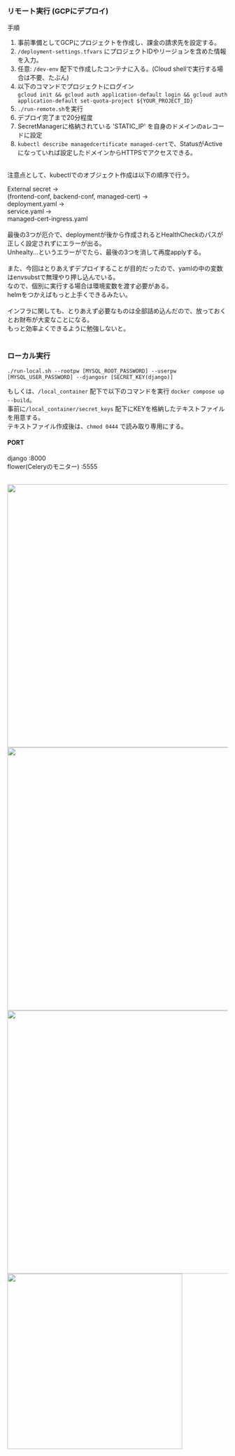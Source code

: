 ### リモート実行 (GCPにデプロイ)
手順
1. 事前準備としてGCPにプロジェクトを作成し、課金の請求先を設定する。
2. ```/deployment-settings.tfvars``` にプロジェクトIDやリージョンを含めた情報を入力。
3. 任意: ```/dev-env``` 配下で作成したコンテナに入る。(Cloud shellで実行する場合は不要、たぶん)
4. 以下のコマンドでプロジェクトにログイン  
  ```gcloud init && gcloud auth application-default login && gcloud auth application-default set-quota-project ${YOUR_PROJECT_ID}```
5. ```./run-remote.sh```を実行
6. デプロイ完了まで20分程度
7. SecretManagerに格納されている 'STATIC_IP' を自身のドメインのaレコードに設定
8. ```kubectl describe managedcertificate managed-cert```で、StatusがActiveになっていれば設定したドメインからHTTPSでアクセスできる。
<br>
注意点として、kubectlでのオブジェクト作成は以下の順序で行う。

External secret -><br>
(frontend-conf, backend-conf, managed-cert) -><br>
deployment.yaml -><br>
service.yaml -><br>
managed-cert-ingress.yaml<br>   
最後の3つが厄介で、deploymentが後から作成されるとHealthCheckのパスが正しく設定されずにエラーが出る。  
Unhealty...というエラーがでたら、最後の3つを消して再度applyする。  
<br>
また、今回はとりあえずデプロイすることが目的だったので、yamlの中の変数はenvsubstで無理やり押し込んでいる。  
なので、個別に実行する場合は環境変数を渡す必要がある。  
helmをつかえばもっと上手くできるみたい。  
<br>
インフラに関しても、とりあえず必要なものは全部詰め込んだので、放っておくとお財布が大変なことになる。  
もっと効率よくできるように勉強しないと。  
<br>

### ローカル実行

```
./run-local.sh --rootpw [MYSQL_ROOT_PASSWORD] --userpw [MYSQL_USER_PASSWORD] --djangosr [SECRET_KEY(django)]
```
もしくは、```/local_container``` 配下で以下のコマンドを実行 ```docker compose up --build```。  
事前に```/local_container/secret_keys``` 配下にKEYを格納したテキストファイルを用意する。  
テキストファイル作成後は、```chmod 0444``` で読み取り専用にする。  
#### PORT  
django :8000  
flower(Celeryのモニター) :5555  
<br>





<img src="https://github.com/Aburaya5123/QrChat/assets/166899082/5a98f5f2-d5f6-4b7f-8465-dfedc96a933e" width=600>  
<br>
<img src="https://github.com/Aburaya5123/QrChat/assets/166899082/bc1a14b0-b23d-43d6-a2c3-dbb9f8362d64" width=600>  
<br>
<img src="https://github.com/Aburaya5123/QrChat/assets/166899082/17dacacc-5e15-4a36-a29f-af984de89b96" width=600>  
<br>
<img src="https://github.com/Aburaya5123/QrChat/assets/166899082/4bb6417e-d881-4a83-8f5c-479eb79fdaca" height=400>  
